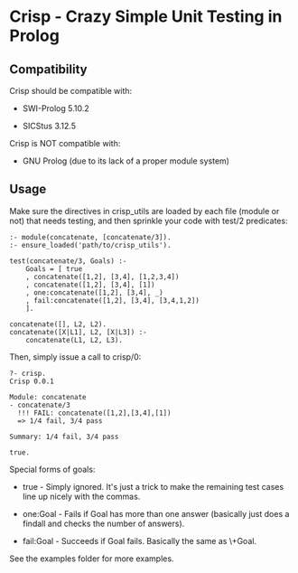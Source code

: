 # Crisp - Crazy Simple Unit Testing in Prolog

## Compatibility

Crisp should be compatible with:

 * SWI-Prolog 5.10.2

 * SICStus 3.12.5

Crisp is NOT compatible with:

 * GNU Prolog (due to its lack of a proper module system)

## Usage

Make sure the directives in crisp_utils are loaded by each file (module or not) that needs testing, and then sprinkle your code with test/2 predicates:

	:- module(concatenate, [concatenate/3]).
	:- ensure_loaded('path/to/crisp_utils').

	test(concatenate/3, Goals) :-
		Goals = [ true
		, concatenate([1,2], [3,4], [1,2,3,4])
		, concatenate([1,2], [3,4], [1])
		, one:concatenate([1,2], [3,4], _)
		, fail:concatenate([1,2], [3,4], [3,4,1,2])
		].

	concatenate([], L2, L2).
	concatenate([X|L1], L2, [X|L3]) :-
	    concatenate(L1, L2, L3).

Then, simply issue a call to crisp/0:

	?- crisp.
	Crisp 0.0.1

	Module: concatenate
	- concatenate/3
	  !!! FAIL: concatenate([1,2],[3,4],[1])
	  => 1/4 fail, 3/4 pass

	Summary: 1/4 fail, 3/4 pass

	true.

Special forms of goals:

 * true - Simply ignored. It's just a trick to make the remaining test cases line up nicely with the commas.

 * one:Goal - Fails if Goal has more than one answer (basically just does a findall and checks the number of answers).

 * fail:Goal - Succeeds if Goal fails. Basically the same as \\+Goal.

See the examples folder for more examples.
